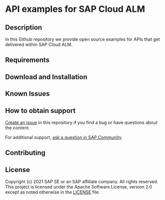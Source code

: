 # API examples for SAP Cloud ALM

## Description

In this Github repository we provide open source examples for APIs that get delivered within SAP Cloud ALM.

## Requirements

## Download and Installation

## Known Issues

## How to obtain support

[Create an issue](https://github.com/SAP-samples/cloud-alm-api-examples/issues) in this repository if you find a bug or have questions about the content.
 
For additional support, [ask a question in SAP Community](https://answers.sap.com/questions/ask.html).

## Contributing

## License
Copyright (c) 2021 SAP SE or an SAP affiliate company. All rights reserved. This project is licensed under the Apache Software License, version 2.0 except as noted otherwise in the [LICENSE](LICENSES/Apache-2.0.txt) file.
